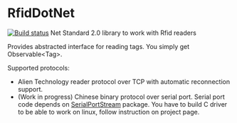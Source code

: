 # RfidDotNet
[![Build status](https://dev.azure.com/maxbl4/RfidDotNet/_apis/build/status/RfidDotNet-ASP.NET%20Core-CI)](https://dev.azure.com/maxbl4/RfidDotNet/_build/latest?definitionId=2)
Net Standard 2.0 library to work with Rfid readers

Provides abstracted interface for reading tags. You simply get Observable\<Tag>.
  
Supported protocols:
  * Alien Technology reader protocol over TCP with automatic reconnection support.
  * (Work in progress) Chinese binary protocol over serial port. Serial port code depends on [SerialPortStream](https://github.com/jcurl/SerialPortStream) package. You have to build C driver to be able to work on linux, follow instruction on project page.
